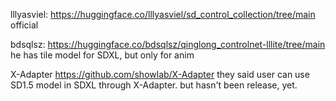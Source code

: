 lllyasviel:
https://huggingface.co/lllyasviel/sd_control_collection/tree/main
official


bdsqlsz: 
https://huggingface.co/bdsqlsz/qinglong_controlnet-lllite/tree/main
he has tile model for SDXL, but only for anim

X-Adapter
https://github.com/showlab/X-Adapter
they said user can use SD1.5 model in SDXL through X-Adapter. but hasn't been release, yet.
